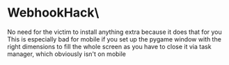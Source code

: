 # WebhookHack\\
No need for the victim to install anything extra because it does that for you\
This is especially bad for mobile if you set up the pygame window with the right dimensions to fill the whole screen as you have to close it via task manager, which obviously isn't on mobile
